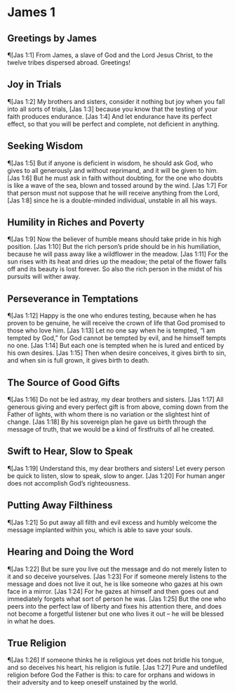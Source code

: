 # James 1

## Greetings by James
¶[Jas 1:1] From James, a slave of God and the Lord Jesus Christ, to the twelve tribes dispersed abroad. Greetings!

## Joy in Trials
¶[Jas 1:2] My brothers and sisters, consider it nothing but joy when you fall into all sorts of trials,
[Jas 1:3] because you know that the testing of your faith produces endurance.
[Jas 1:4] And let endurance have its perfect effect, so that you will be perfect and complete, not deficient in anything.

## Seeking Wisdom
¶[Jas 1:5] But if anyone is deficient in wisdom, he should ask God, who gives to all generously and without reprimand, and it will be given to him.
[Jas 1:6] But he must ask in faith without doubting, for the one who doubts is like a wave of the sea, blown and tossed around by the wind.
[Jas 1:7] For that person must not suppose that he will receive anything from the Lord,
[Jas 1:8] since he is a double-minded individual, unstable in all his ways.

## Humility in Riches and Poverty
¶[Jas 1:9] Now the believer of humble means should take pride in his high position.
[Jas 1:10] But the rich person’s pride should be in his humiliation, because he will pass away like a wildflower in the meadow.
[Jas 1:11] For the sun rises with its heat and dries up the meadow; the petal of the flower falls off and its beauty is lost forever. So also the rich person in the midst of his pursuits will wither away.

## Perseverance in Temptations
¶[Jas 1:12] Happy is the one who endures testing, because when he has proven to be genuine, he will receive the crown of life that God promised to those who love him.
[Jas 1:13] Let no one say when he is tempted, “I am tempted by God,” for God cannot be tempted by evil, and he himself tempts no one.
[Jas 1:14] But each one is tempted when he is lured and enticed by his own desires.
[Jas 1:15] Then when desire conceives, it gives birth to sin, and when sin is full grown, it gives birth to death.

## The Source of Good Gifts
¶[Jas 1:16] Do not be led astray, my dear brothers and sisters.
[Jas 1:17] All generous giving and every perfect gift is from above, coming down from the Father of lights, with whom there is no variation or the slightest hint of change.
[Jas 1:18] By his sovereign plan he gave us birth through the message of truth, that we would be a kind of firstfruits of all he created.

## Swift to Hear, Slow to Speak
¶[Jas 1:19] Understand this, my dear brothers and sisters! Let every person be quick to listen, slow to speak, slow to anger.
[Jas 1:20] For human anger does not accomplish God’s righteousness.

## Putting Away Filthiness
¶[Jas 1:21] So put away all filth and evil excess and humbly welcome the message implanted within you, which is able to save your souls.

## Hearing and Doing the Word
¶[Jas 1:22] But be sure you live out the message and do not merely listen to it and so deceive yourselves.
[Jas 1:23] For if someone merely listens to the message and does not live it out, he is like someone who gazes at his own face in a mirror.
[Jas 1:24] For he gazes at himself and then goes out and immediately forgets what sort of person he was.
[Jas 1:25] But the one who peers into the perfect law of liberty and fixes his attention there, and does not become a forgetful listener but one who lives it out – he will be blessed in what he does.

## True Religion
¶[Jas 1:26] If someone thinks he is religious yet does not bridle his tongue, and so deceives his heart, his religion is futile.
[Jas 1:27] Pure and undefiled religion before God the Father is this: to care for orphans and widows in their adversity and to keep oneself unstained by the world.
